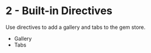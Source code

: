 # 2 - Built-in Directives
Use directives to add a gallery and tabs to the gem store.

- Gallery
- Tabs
